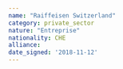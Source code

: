 ```yaml
---
name: "Raiffeisen Switzerland"
category: private_sector
nature: "Entreprise"
nationality: CHE
alliance: 
date_signed: '2018-11-12'
---
```

    